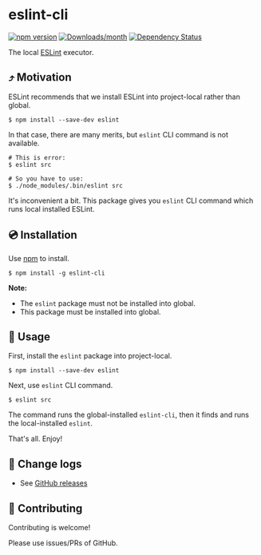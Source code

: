 # eslint-cli

[![npm version](https://img.shields.io/npm/v/eslint-cli.svg)](https://www.npmjs.com/package/eslint-cli)
[![Downloads/month](https://img.shields.io/npm/dm/eslint-cli.svg)](http://www.npmtrends.com/eslint-cli)
[![Dependency Status](https://david-dm.org/mysticatea/eslint-cli.svg)](https://david-dm.org/mysticatea/eslint-cli)

The local [ESLint] executor.

## ⤴️ Motivation

ESLint recommends that we install ESLint into project-local rather than global.

    $ npm install --save-dev eslint

In that case, there are many merits, but `eslint` CLI command is not available.

    # This is error:
    $ eslint src

    # So you have to use:
    $ ./node_modules/.bin/eslint src

It's inconvenient a bit. This package gives you `eslint` CLI command which runs local installed ESLint.

## 💿 Installation

Use [npm] to install.

    $ npm install -g eslint-cli

**Note:**

- The `eslint` package must not be installed into global.
- This package must be installed into global.

## 📖 Usage

First, install the `eslint` package into project-local.

    $ npm install --save-dev eslint

Next, use `eslint` CLI command.

    $ eslint src

The command runs the global-installed `eslint-cli`, then it finds and runs the local-installed `eslint`.

That's all. Enjoy!

## 📰 Change logs

- See [GitHub releases](https://github.com/mysticatea/eslint-cli/releases)

## 🍻 Contributing

Contributing is welcome!

Please use issues/PRs of GitHub.

[eslint]: http://eslint.org/
[npm]: https://www.npmjs.com/
